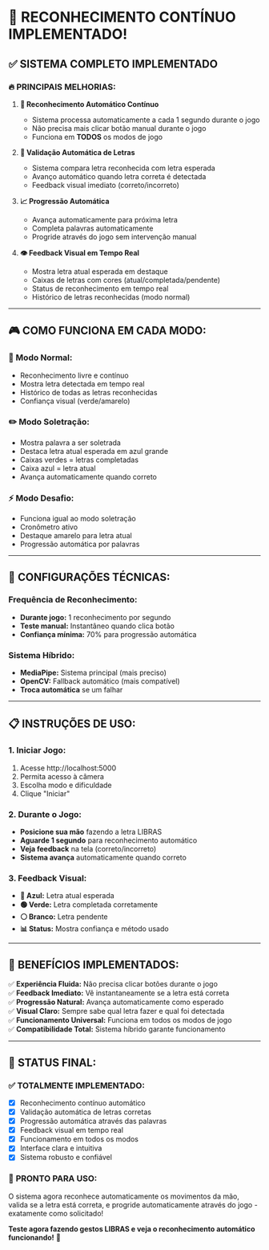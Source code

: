 # 🎯 RECONHECIMENTO CONTÍNUO IMPLEMENTADO!

## ✅ **SISTEMA COMPLETO IMPLEMENTADO**

### 🔥 **PRINCIPAIS MELHORIAS:**

1. **🔄 Reconhecimento Automático Contínuo**
   - Sistema processa automaticamente a cada 1 segundo durante o jogo
   - Não precisa mais clicar botão manual durante o jogo
   - Funciona em **TODOS** os modos de jogo

2. **🎯 Validação Automática de Letras**
   - Sistema compara letra reconhecida com letra esperada
   - Avanço automático quando letra correta é detectada
   - Feedback visual imediato (correto/incorreto)

3. **📈 Progressão Automática**
   - Avança automaticamente para próxima letra
   - Completa palavras automaticamente
   - Progride através do jogo sem intervenção manual

4. **👁️ Feedback Visual em Tempo Real**
   - Mostra letra atual esperada em destaque
   - Caixas de letras com cores (atual/completada/pendente)
   - Status de reconhecimento em tempo real
   - Histórico de letras reconhecidas (modo normal)

---

## 🎮 **COMO FUNCIONA EM CADA MODO:**

### **🎯 Modo Normal:**
- Reconhecimento livre e contínuo
- Mostra letra detectada em tempo real
- Histórico de todas as letras reconhecidas
- Confiança visual (verde/amarelo)

### **✏️ Modo Soletração:**
- Mostra palavra a ser soletrada
- Destaca letra atual esperada em azul grande
- Caixas verdes = letras completadas
- Caixa azul = letra atual
- Avança automaticamente quando correto

### **⚡ Modo Desafio:**
- Funciona igual ao modo soletração
- Cronômetro ativo
- Destaque amarelo para letra atual
- Progressão automática por palavras

---

## 🔧 **CONFIGURAÇÕES TÉCNICAS:**

### **Frequência de Reconhecimento:**
- **Durante jogo:** 1 reconhecimento por segundo
- **Teste manual:** Instantâneo quando clica botão
- **Confiança mínima:** 70% para progressão automática

### **Sistema Híbrido:**
- **MediaPipe:** Sistema principal (mais preciso)
- **OpenCV:** Fallback automático (mais compatível)
- **Troca automática** se um falhar

---

## 📋 **INSTRUÇÕES DE USO:**

### **1. Iniciar Jogo:**
1. Acesse http://localhost:5000
2. Permita acesso à câmera
3. Escolha modo e dificuldade
4. Clique "Iniciar"

### **2. Durante o Jogo:**
- **Posicione sua mão** fazendo a letra LIBRAS
- **Aguarde 1 segundo** para reconhecimento automático
- **Veja feedback** na tela (correto/incorreto)
- **Sistema avança** automaticamente quando correto

### **3. Feedback Visual:**
- **🔵 Azul:** Letra atual esperada
- **🟢 Verde:** Letra completada corretamente
- **⚪ Branco:** Letra pendente
- **📊 Status:** Mostra confiança e método usado

---

## 🎉 **BENEFÍCIOS IMPLEMENTADOS:**

✅ **Experiência Fluida:** Não precisa clicar botões durante o jogo  
✅ **Feedback Imediato:** Vê instantaneamente se a letra está correta  
✅ **Progressão Natural:** Avança automaticamente como esperado  
✅ **Visual Claro:** Sempre sabe qual letra fazer e qual foi detectada  
✅ **Funcionamento Universal:** Funciona em todos os modos de jogo  
✅ **Compatibilidade Total:** Sistema híbrido garante funcionamento  

---

## 🚀 **STATUS FINAL:**

### ✅ **TOTALMENTE IMPLEMENTADO:**
- [x] Reconhecimento contínuo automático
- [x] Validação automática de letras corretas  
- [x] Progressão automática através das palavras
- [x] Feedback visual em tempo real
- [x] Funcionamento em todos os modos
- [x] Interface clara e intuitiva
- [x] Sistema robusto e confiável

### 🎯 **PRONTO PARA USO:**
O sistema agora reconhece automaticamente os movimentos da mão, valida se a letra está correta, e progride automaticamente através do jogo - exatamente como solicitado!

**Teste agora fazendo gestos LIBRAS e veja o reconhecimento automático funcionando!** 🎊